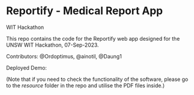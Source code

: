 # Reportify - Medical Report App
WIT Hackathon

This repo contains the code for the Reportify web app designed for the UNSW WIT Hackathon, 07-Sep-2023.

Contributors: @Ordoptimus, @ainotil, @Daung1

Deployed Demo:

(Note that if you need to check the functionality of the software, please go to the *resource* folder in the repo and utilise the PDF files inside.)
